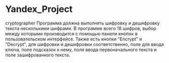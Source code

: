 # Yandex_Project
cryptographer
Программа должна выполнять шифровку и дешифровку текста несколькими шифрами.
В программе всего 18 шифров, выбор между которыми производится с помощью панели кнопок в пользовательском интерфейсе.
Также есть кнопки "Encrypt" и "Decrypt", для шифровки и дешифровки соответственно,
поле для ввода ключа, поле подсказок к нему, поля ввода первоначального текста и поле зашифрованного текста.
